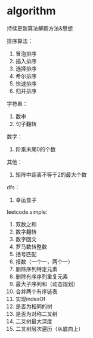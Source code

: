 # algorithm
持续更新算法解题方法&amp;思想

排序算法：
  1. 冒泡排序 
  2. 插入排序
  3. 选择排序
  4. 希尔排序
  5. 快速排序
  6. 归并排序
 
字符串：
  1. 数串
  2. 句子翻转

数字：
  1. 阶乘末尾0的个数

其他：
  1. 矩阵中距离不等于2的最大个数

dfs：
  1. 幸运盒子

leetcode.simple:
  1. 双数之和
  2. 数字翻转
  3. 数字回文
  4. 罗马数转整数
  5. 括号匹配
  6. 报数（一个一，两个一）
  7. 删除序列特定元素
  8. 删除有序序列重复元素
  9. 最大子序列和（动态规划）
  10. 合并两个有序链表
  11. 实现indexOf
  12. 是否为相同的树
  13. 是否为对称二叉树
  14. 二叉树最大深度
  15. 二叉树层次遍历（从底向上）